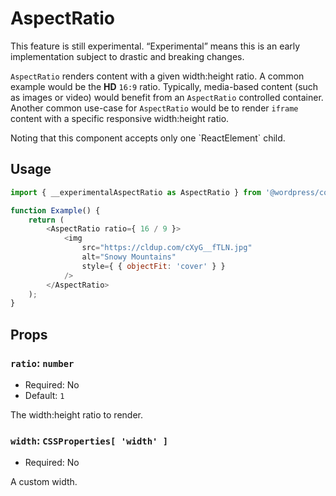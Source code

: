 # AspectRatio

<div class="callout callout-alert">
This feature is still experimental. “Experimental” means this is an early implementation subject to drastic and breaking changes.
</div>

`AspectRatio` renders content with a given width:height ratio. A common example would be the **HD** `16:9` ratio. Typically, media-based content (such as images or video) would benefit from an `AspectRatio` controlled container. Another common use-case for `AspectRatio` would be to render `iframe` content with a specific responsive width:height ratio.

<div class="callout callout-alert">
Noting that this component accepts only one `ReactElement` child.
</div>

## Usage

```js
import { __experimentalAspectRatio as AspectRatio } from '@wordpress/components';

function Example() {
	return (
		<AspectRatio ratio={ 16 / 9 }>
			<img
				src="https://cldup.com/cXyG__fTLN.jpg"
				alt="Snowy Mountains"
				style={ { objectFit: 'cover' } }
			/>
		</AspectRatio>
	);
}
```

## Props

### `ratio`: `number`

-   Required: No
-   Default: `1`

The width:height ratio to render.

### `width`: `CSSProperties[ 'width' ]`

-   Required: No

A custom width.

